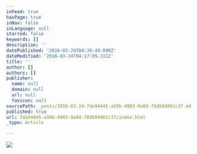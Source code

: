 ```yaml
---
inFeed: true
hasPage: true
inNav: false
inLanguage: null
starred: false
keywords: []
description: ''
datePublished: '2016-03-24T04:36:49.098Z'
dateModified: '2016-03-24T04:17:09.311Z'
title: ''
author: []
authors: []
publisher:
  name: null
  domain: null
  url: null
  favicon: null
sourcePath: _posts/2016-03-24-7da94445-a50b-4903-9a04-78d584961c37.md
published: true
url: 7da94445-a50b-4903-9a04-78d584961c37/index.html
_type: Article

---
```

![](https://the-grid-user-content.s3-us-west-2.amazonaws.com/5962b374-9991-4b57-b59f-2cbba675b63a.jpg)